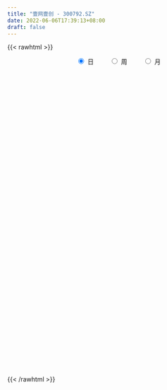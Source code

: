 ```yaml
---
title: "壹网壹创 - 300792.SZ"
date: 2022-06-06T17:39:13+08:00
draft: false
---
```

{{< rawhtml >}}
    <div style="text-align: center">
        <label style="padding: 1rem;"><input style="margin-right: .5rem" type="radio" name="period" value="D" checked onclick="period_change(this)">日</label>
        <label style="padding: 1rem;"><input style="margin-right: .5rem" type="radio" name="period" value="W" onclick="period_change(this)">周</label>
        <label style="padding: 1rem;"><input style="margin-right: .5rem" type="radio" name="period" value="M" onclick="period_change(this)">月</label>
    </div>
    <div id="chart" style="height: 700px;"></div> 
    <script type="text/javascript">
        const D_v = [7457.51,5381.0,6073.94,6632.35,10428.18,6540.83,8683.37,5684.45,9189.2,19339.31,11659.01,14532.24,21390.36,23975.84,15237.49,11056.43,19154.98,18939.85,11659.07,9773.77,16526.94,13677.33,12783.32,9907.8,12532.3,7260.36,20741.59,39067.57,39695.55,14948.4,12659.87,19567.15,15418.9,14435.42,14746.02,14928.88,28310.87,29828.54,28732.89,23675.15,19352.6,29418.56,26750.88,27534.1,25722.07,13936.13,10039.87,12976.16,25531.47,25613.73,11929.24,9234.25,14523.23,10905.14,23479.6,15887.56,12024.68,8121.6,10394.28,14798.4,12663.6,14038.13,24531.86,14637.4,6516.13,8419.0,16468.8,13662.85,6418.4,7987.01,10425.4,7101.6,12785.6,13204.44,24443.91,15619.11,10163.8,7954.2,10354.72,7072.0,7752.4,9098.49,11301.24,7150.06,4913.38,6541.81,3970.37,6899.7,7854.74,10130.56,13782.71,8453.0,4470.51,5065.0,11807.86,7113.38,9984.3,8300.82,14241.69,21205.64,11595.84,9219.62,15586.11,16182.77,18158.47,18127.15,22343.09,14799.91,19465.05,11597.99,8365.07,8964.8,11248.24,6954.13,11524.55,10610.2,7435.0,7206.76,20797.27,16390.4,26723.96,12310.76,13306.53,8525.0,11572.29,12547.88,8153.94,6086.2,7262.85,11843.39,9879.4,15187.75,10604.56,14121.27,11561.07,14934.68,16699.49,35136.88,23133.62,15008.1,10412.33,14319.02,19757.0,11784.53,10419.82,10567.42,13445.6,19539.56,25928.51,17395.37,10965.72,10887.47,12381.6,22889.54,18940.65,12655.25,13231.47,18050.54,12510.4,26802.21,30943.31,16964.52,13867.76,15500.0,16814.1,10125.54,17576.08,21627.53,38666.32,23345.84,27598.96,27530.09,18468.62,39774.38,15984.0,22393.99,23834.09,17058.46,12355.14,11945.52,21827.57,20156.39,13734.44,13658.6,14300.16,11252.74,11845.76,12374.4,17322.39,11410.51,28016.17,30682.71,18326.1,20508.51,14653.51,13800.11,13092.61,9733.36,9865.4,14303.16,25732.15,14773.57,23755.28,14856.09,10650.37,10555.2,11948.8,7733.0,10044.75,8542.49,8861.42,9229.85,9273.8,14670.64,10232.2,9340.16,7606.71,8555.0,10699.16,6501.2,6621.98,15400.81,15242.3,15634.57,17754.15,11523.8,7110.18,14155.61,10269.18,14186.28,13174.41,11306.76,15410.6,31842.13,31057.29,17029.12,16858.35,9163.2,11873.8,10750.56,8379.66,7371.65,10045.99,10823.02,16987.4,15300.86,22344.66,14938.6,25911.43,34231.62,21091.8,34620.04,31777.95,28031.09,50024.17,57920.4,34510.9,35936.85,32065.2,24950.16,29774.76,22324.08,34807.77,22165.18,25889.78,37504.28,18260.69,18249.5,20555.72,25213.98,14607.55,11703.55,18415.09,10192.7,11377.66,12881.44,24467.85,19388.49,13729.25,16185.82,10657.98,30547.13,30570.28,20739.14,22191.27,30585.78,30179.7,20294.04,19721.01,16237.41,24864.89,26054.43,19892.9,23741.01,27957.8,18636.41,19556.27,19278.44,20701.94,17404.33,15891.26,14471.38,11344.55,72325.49,59758.07,49009.09,37202.31,60670.97,54349.71,61459.45,46955.37,24674.16,21303.1,17290.11,30610.66,31270.5,38490.04,20257.58,18696.42,21062.13,36749.88,30438.59,49271.74,45968.39,27263.61,46497.5,30134.5,31526.02,26878.55,67826.36,69079.56,66413.95,49580.02,36459.23,40432.4,26006.41,55806.33,28868.43,45189.87,31294.71,35089.3,44966.04,28447.54,30106.55,39823.07,24994.32,24563.85,41148.37,46614.88,81007.13,78249.64,39584.29,48476.51,27693.9,41421.72,34289.19,27427.33,26695.83,35844.08,24635.95,28727.27,23676.87,16509.39,31638.16,40475.16,24237.74,18246.12,24400.21,12542.95,14264.58,16504.5,22634.58,19526.37,17066.26,11592.13,17439.26,28481.62,18768.14,13506.32,15769.22,14670.64,17190.42,27389.72,13846.67,16010.26,13486.12,11543.55,20627.18,12895.51,14744.53,17511.66,13261.79,42333.34,19038.88,15226.02,14385.58,12245.41,10052.66,15264.89,10799.92,16234.31,15850.59,25969.71,13484.2,15077.84,18224.72,15367.21,11836.99,12667.53,12388.01,9695.34,27108.51,10395.16,9601.13,18749.55,6516.53,15079.91,15384.49,10128.2,6689.68,8345.23,9002.62,7496.5,7178.95,6646.6,7001.97,4824.5,5883.03,9295.84,14957.56,36142.28,18943.04,22510.81,22510.13,21467.83,15110.75,9496.51,9158.22,11309.29,10779.03,13474.95,14048.68,13931.39,15665.55,15109.6,10744.99,17457.66,17146.55,26014.83,14679.58,16709.28,17200.35,15726.42,18703.03,87291.96,59434.86,79924.18,105062.44,75575.95,41678.68,34385.2,38133.0,37347.47,37421.03,30424.34,39428.92,28712.59,38036.0,26708.44,24615.51,27057.58,35287.48,31418.56,32506.92,29737.46,31195.96,33526.09,98828.31,143093.86,102096.66,76864.67,60635.28,76162.04,72212.06,43361.34,98770.25,110235.64,91034.66,71369.22,85586.16,59724.27,60304.25,43833.16,49330.91,61997.02,53042.67,51722.17,71838.71,79038.47,74027.24]
const D_histogram = [0.0,0.3778005698,0.8109126906,3.2643967433,2.1709582917,0.9412564497,-0.0237172931,-0.3234868406,1.6716936748,-8.9683157316,-14.9831597737,-17.933376926,-18.6982931868,-18.6681117557,-17.6595467255,-16.0867468444,-13.7382958327,-11.885735457,-9.6801108717,-7.2018859377,-5.2610791042,-3.1999473835,-1.2905119322,0.5824039122,1.6813428672,2.7098075579,4.0603123214,4.0163079067,3.9337981238,3.9756756926,3.9508812659,4.4420175328,4.6788467661,4.6521538266,4.7395422232,5.0017520263,5.6955591155,5.8862006926,6.5153574313,7.0447892857,7.1494551798,7.2481782594,7.2921250813,5.8079890022,4.075201853,2.7971608196,2.1583288228,1.5855875204,0.6786294736,-0.7842902806,-1.6084363024,-1.7683622188,-1.2908700446,-0.9081960471,0.3032681395,1.1339924005,1.5184850262,1.7458140847,1.8861816311,2.0273946453,2.2649659721,2.1081656283,1.2085414276,1.006458548,1.0086498813,1.1313571303,1.703496295,1.6925496014,1.2707325109,1.3623779877,1.6064838224,1.5914573049,1.0103971821,0.7728008638,1.1632261083,1.5821024594,1.746272932,1.7171526687,1.3411324874,1.0981034269,0.528109405,-0.0790210529,-0.8752557804,-1.2804136297,-1.4277818819,-1.4345019498,-1.3328520708,-1.3327711029,-1.0678480649,-0.5303183317,-0.5330188535,-0.4205015731,-0.2751694784,-0.3491955485,-0.0914420178,-0.0640645531,0.2892410362,0.7057602204,1.6458076942,3.1366548947,3.9863255352,4.3983612943,4.4540556832,4.5120089816,4.8445976426,4.3935751077,4.4733488449,3.9722469809,2.6507515114,1.465405108,0.8064599704,0.301474095,0.0604471898,-0.0856010525,-0.5784439546,-1.0336679411,-1.3625123917,-1.3920512988,-2.4839253157,-2.9681301075,-3.6864229284,-4.2398999092,-4.1899940378,-4.0421452754,-3.9041975529,-3.8199282031,-3.4561370741,-3.0400213174,-2.6034414432,-2.3030900895,-2.1439303806,-2.0390714017,-2.0597175757,-2.0064705018,-1.9504372604,-1.7367108709,-1.3777842086,-0.6684699771,-0.1504473144,0.2789388688,0.5492142761,0.5294816788,0.9461984645,1.0904432178,1.1534164465,1.0625173788,0.9496314843,0.8956410125,0.4211431471,0.5008852236,0.3336552911,0.2806483345,0.3894415604,0.1571826254,0.2322409066,0.4571650639,0.4728190108,0.8538241427,1.0181560749,0.8921565646,0.6544868217,0.3635352631,0.1091326531,-0.028225881,0.2290243439,0.2728765727,0.5738093103,1.1617434784,2.2783640604,3.0774191183,3.6719244223,4.4547904584,4.4748952229,3.7631557606,2.7988571861,2.0873819828,1.794101594,1.2828267237,1.0212795182,0.7680956495,0.0083705864,-0.8452428473,-1.6242373638,-2.1402545277,-2.1257476546,-2.0662807819,-1.9100331855,-1.4391393497,-1.2474562331,-1.2660618988,-0.7355061353,-0.0132418439,0.0995660562,0.7853320068,0.9730592451,0.9686692604,1.0020685955,0.9957683514,0.6767427581,-0.1294363969,-1.0835259166,-1.5462371238,-2.0950164089,-2.6150590136,-2.8739081686,-2.8787273809,-2.5630729668,-2.2104196499,-1.92460601,-1.5336528121,-1.0631666051,-0.719509888,-0.2483607591,-0.1043401907,-0.0450341227,-0.0909713437,0.0448022568,0.1564228792,0.3475289349,0.4602202348,0.5538205309,0.8456278846,1.010870552,0.7897046938,0.4612220616,0.172902998,0.1178452832,0.1643838147,0.1818037086,0.0756222653,0.1232782768,0.2141614871,0.3000828839,-0.1858037505,-0.1369120652,-0.1941481492,-0.2480897796,-0.2040377416,-0.1036002912,-0.1017622088,-0.1335089465,-0.0547876309,-0.0952619575,0.1020468952,0.3523021268,0.3901632428,0.4815643002,0.4672552613,0.3136221795,0.5688456832,0.8531440012,1.4042994555,1.7070784714,-0.1018109262,-0.9623756439,-1.20038845,-1.2761301253,-1.3996376135,-1.4808779533,-1.4520490703,-1.3511563215,-1.1970939177,-0.8248769526,-0.5715969878,-0.4788674898,-0.6009420699,-0.5773812407,-0.4541617908,-0.1456289846,0.0953723057,0.2543916728,0.4099082114,0.455863345,0.5375513156,0.5589091562,0.5509087628,0.6832151179,0.6633120019,0.7281424588,0.7082834333,0.6998634197,0.5468497313,0.3342330903,0.2937535152,0.2637012217,0.3037002195,0.2967486255,0.3596129297,0.3127880717,0.3661561802,0.4882637601,0.6114804377,0.5896932128,0.4634167338,0.2216904484,0.148874288,0.143924069,0.1086902371,0.1632881872,0.2090535424,0.308948538,0.307280269,0.2636773953,0.7877034044,1.001342271,1.1179976609,1.0445868907,1.1828129679,1.3039863278,1.3770674465,1.2107336375,0.9909202589,0.7640821643,0.6291446898,0.3870552786,0.2970210664,0.0357479837,-0.1469317235,-0.3055390814,-0.4177113295,-0.3222771316,-0.2030957811,0.0930254936,0.3394479975,0.4191369913,0.5372449045,0.4901368084,0.4474023803,0.4277750706,0.5605309189,0.8041732699,0.8455269391,0.9155391865,0.6984523756,0.3769377657,0.2025234488,0.3210814086,0.304253526,0.1376630931,0.1504668838,0.2383212896,0.1172638926,-0.0705825403,-0.2564595929,-0.1346598105,-0.1183770777,-0.2460335231,-0.1560743383,-0.0272517656,0.2551702697,0.3402338438,0.3512455139,0.1319465571,-0.0628817282,-0.4336795476,-0.4859123357,-0.5267202802,-0.5136316208,-0.3437471585,-0.2598450316,-0.3619145199,-0.4971525127,-0.5773106479,-0.7329379371,-0.7556459142,-0.7872183011,-0.7283618092,-0.7476304361,-0.7014713681,-0.6438423765,-0.5946177051,-0.5384841739,-0.397410815,-0.270853294,-0.2162087646,-0.2358130969,-0.3591022709,-0.3996987455,-0.3835113798,-0.4127559044,-0.3569597223,-0.2467821341,-0.0471057784,0.0840730519,0.1965213848,0.2060096727,0.2348751624,0.3012789976,0.2817443207,0.2712682475,0.1585489777,0.0128202838,0.1405533517,0.1939925635,0.149120881,0.1684484734,0.1628001514,0.1790748715,0.0884902028,0.0797029706,0.1288455354,0.206322162,0.2817100876,0.3046079274,0.1912413071,0.223888281,0.1996896019,0.2057685875,0.1279291061,0.0548868907,0.038333182,0.0483931288,-0.0014466772,-0.0823854459,-0.1994455538,-0.2980932178,-0.4782670093,-0.4635175436,-0.5669032901,-0.5812688838,-0.4828772818,-0.3772193569,-0.2742387517,-0.2211056181,-0.2174517121,-0.2183411126,-0.174308831,-0.1040314691,-0.1030759324,-0.1428324261,-0.2152694362,-0.3064547571,-0.2456447921,-0.3002405953,-0.2283421356,-0.1627329071,-0.0958377935,-0.0352540904,-0.009801576,0.0108265894,-0.0199001635,-0.0805209038,-0.1705571396,-0.2011697189,-0.134399359,-0.1291241799,-0.2415091256,-0.2265554305,-0.084830803,0.0021181455,0.0776135197,0.1411573496,0.1884519713,0.1811716402,0.3196193182,0.2650898715,0.4122251043,0.6464747563,0.7575614419,0.7545458575,0.7256765714,0.5553794767,0.3347320831,0.2126689078,0.132783383,0.0927917331,0.1052167937,0.1476899506,0.1221942276,0.0864256051,0.0012238326,-0.134110588,-0.2819798826,-0.5633286454,-0.7170249947,-0.7452821309,-0.8034173757,-0.4459080663,-0.1085344917,0.0711447585,0.2234514579,0.3296864603,0.3924278828,0.4690354818,0.4892606039,0.6015207812,0.7023077626,0.659469588,0.5190562351,0.531069724,0.5199948973,0.3566361716,0.300861588,0.2081812331,0.1018584392,0.0216824147,-0.0277409541,0.0200697712,0.0809623414,0.1594412726]
const D_fast = [0.0,0.4722507123,1.1080910058,4.3776742442,3.8269753655,2.8325876359,1.8616845699,1.4810433122,3.8941472464,-8.9879410929,-18.7485750785,-26.1821364623,-31.6216260199,-36.2584725277,-39.6647941788,-42.1136810088,-43.1998039553,-44.3186774438,-44.5330805765,-43.8553271269,-43.2297900694,-41.9686451946,-40.3818377263,-38.3633209039,-36.8440462321,-35.1381296519,-32.7725468081,-31.812474246,-30.911534498,-29.8757380061,-28.9128121162,-27.3111714662,-25.9046305414,-24.7682850243,-23.4960110718,-21.9833632621,-19.865666394,-18.2034746438,-15.9454785473,-13.6548493715,-11.7628196824,-9.852052038,-7.9850739457,-8.0172127743,-8.7311994603,-9.3099502888,-9.4092000799,-9.5855445022,-10.3228451806,-11.981837505,-13.2080926023,-13.8101090735,-13.6553344104,-13.4997094247,-12.2124282032,-11.0982058421,-10.3340919598,-9.6703093802,-9.058396426,-8.4103347505,-7.6065219306,-7.2362808674,-7.8337697111,-7.7842379538,-7.5298841502,-7.1243376185,-6.1263243802,-5.7141336734,-5.8182676362,-5.3860276625,-4.7403008721,-4.3574630635,-4.6859238907,-4.7303199931,-4.0490882215,-3.2346862555,-2.6339475499,-2.233779646,-2.2745167055,-2.2430199092,-2.6809865799,-3.307872301,-4.3229209736,-5.0481822303,-5.552495953,-5.9178415083,-6.149404647,-6.4825164549,-6.484555433,-6.0796052828,-6.215560518,-6.2081686308,-6.1316289058,-6.292953863,-6.0580608368,-6.0466995104,-5.6210836619,-5.0281244227,-3.6766250253,-1.4016141012,0.4446379232,1.9562640058,3.1254723155,4.3114278594,5.855165931,6.502537173,7.7006481214,8.1926080026,7.533800411,6.7148052846,6.2574751397,5.827857788,5.6019426802,5.4344941748,4.797040284,4.0833993122,3.4139267638,3.036375032,1.3235196862,0.0972823675,-1.5426161855,-3.1560681437,-4.1536607816,-5.0163483381,-5.8544500038,-6.7251627049,-7.2254058444,-7.569295417,-7.7835759036,-8.0589970723,-8.4358199586,-8.8407288301,-9.376304398,-9.8246749496,-10.2562510233,-10.4767023514,-10.4622217413,-9.9200250041,-9.43961417,-8.9404932696,-8.5329142933,-8.4202764709,-7.7670100691,-7.3501545113,-6.998827171,-6.8240968939,-6.6995749174,-6.5296551361,-6.8988672148,-6.6939038323,-6.777719942,-6.760564815,-6.554411199,-6.7473744777,-6.6142559698,-6.2750405465,-6.1411818469,-5.5467206794,-5.1278497285,-5.0308100976,-5.1048581351,-5.3049258779,-5.5320453246,-5.676460329,-5.3619540181,-5.2498826461,-4.805497581,-3.9271275432,-2.2409159462,-0.6725061087,0.8399803008,2.7365439516,3.8753725218,4.1044219997,3.8398377217,3.6502080141,3.8054530238,3.6148848344,3.6086575085,3.5474975522,2.7898651357,1.7249409901,0.5398871326,-0.5111936632,-1.0281237037,-1.4852270265,-1.8064877264,-1.6953787281,-1.8155596698,-2.1506808102,-1.8040015805,-1.08504775,-0.9473483359,-0.0652493836,0.365742666,0.6035199964,0.8874364803,1.1300783241,0.9802384203,0.141700166,-1.0832708328,-1.9325413209,-3.0050747083,-4.1788820663,-5.1562082635,-5.880709321,-6.2058231487,-6.4057747442,-6.6011126068,-6.5935726119,-6.3888780562,-6.2250988111,-5.816039872,-5.6981043513,-5.650056814,-5.7187368709,-5.5717627062,-5.4210363639,-5.1430480745,-4.9153017159,-4.6832462872,-4.1800319622,-3.7620716568,-3.7858113416,-3.9989884584,-4.2440817725,-4.2696781665,-4.1820436813,-4.1191728603,-4.2064487372,-4.1279731566,-3.9835495745,-3.8226074567,-4.3549450287,-4.3402813597,-4.446054481,-4.5620185563,-4.5689759537,-4.4944385762,-4.5180410459,-4.5831650202,-4.5181406124,-4.5824304283,-4.3596098519,-4.0212790886,-3.8858771619,-3.6740850294,-3.571580253,-3.6468077899,-3.2493728654,-2.7517885471,-1.8495582289,-1.1200095952,-2.9543517244,-4.0555103529,-4.5936202716,-4.9883944783,-5.4618113698,-5.913271198,-6.2474545825,-6.4843509141,-6.6295619897,-6.4635642628,-6.3531835449,-6.3801709193,-6.652481017,-6.7732654979,-6.7635864957,-6.4914609357,-6.2266165689,-6.0039992836,-5.7460056921,-5.5860847223,-5.3700089229,-5.2089237931,-5.0791969958,-4.7760868613,-4.6301619768,-4.3832959052,-4.2260840724,-4.059538231,-4.0758394866,-4.2048978551,-4.1719390514,-4.1360660394,-4.0201419868,-3.9529064244,-3.8001388877,-3.7687667278,-3.6238595743,-3.3796860543,-3.1035992674,-2.9779631891,-2.9883854846,-3.1746891578,-3.2102867462,-3.179255948,-3.1873172206,-3.0918972237,-2.9938684829,-2.8167363528,-2.7415845545,-2.7192680795,-1.9983162192,-1.5343417849,-1.1381869798,-0.9504510273,-0.5165217081,-0.0693517662,0.3479962141,0.4843458145,0.5122625006,0.4764449471,0.498793645,0.3534680534,0.3376891078,0.085353021,-0.134059617,-0.3690517452,-0.5856518258,-0.5707869108,-0.5023795055,-0.1830018574,0.1482826459,0.3327558875,0.5851750269,0.6606011329,0.7297172999,0.8170337578,1.0899223358,1.5346080043,1.7873434083,2.0862404523,2.0437667353,1.8164865668,1.6927031121,1.8915314241,1.9507669229,1.8185922634,1.869012775,2.0164475032,1.9247060793,1.7192140113,1.4692220605,1.5573568903,1.5440453537,1.3548805275,1.4058211278,1.527830759,1.8740453617,2.0441673968,2.1429904453,1.9566781279,1.7461294105,1.2669117041,1.0932008322,0.9207128176,0.8053935717,0.8893412444,0.9082821134,0.7157339952,0.4562078742,0.2317220771,-0.1071396964,-0.3187591521,-0.5471361142,-0.6703700747,-0.8765463106,-1.0057550846,-1.1090866871,-1.208516442,-1.2870039543,-1.2452832992,-1.1864391016,-1.1858467633,-1.2644043699,-1.4774691116,-1.6179902727,-1.6976807518,-1.8301142526,-1.863558001,-1.8150759464,-1.6271760352,-1.474978942,-1.3134002628,-1.2524095568,-1.1648252764,-1.0231016918,-0.9722002886,-0.9148592999,-0.9879413252,-1.1304649482,-0.9675935424,-0.8656561897,-0.8732476519,-0.8118079412,-0.7767562254,-0.7157127874,-0.7841749054,-0.7730363949,-0.6916824463,-0.5626252792,-0.4168098317,-0.31776001,-0.3833163035,-0.2946972594,-0.268973538,-0.2114524055,-0.2573096104,-0.3166301031,-0.3236005164,-0.3014422873,-0.3516437626,-0.4531788928,-0.6201003891,-0.7932713576,-1.0930119014,-1.1941418216,-1.4392533906,-1.5989362052,-1.6212639238,-1.609910838,-1.5754899208,-1.5776331917,-1.6283422137,-1.6838168924,-1.6833618185,-1.6390923239,-1.6639057703,-1.7393703705,-1.8656247397,-2.0334237499,-2.0340249829,-2.1636809349,-2.1488680092,-2.1239420074,-2.0810063421,-2.0292361617,-2.0062340413,-1.9828992286,-2.0186010223,-2.0993519886,-2.2320275093,-2.3129325183,-2.2797619981,-2.3067678641,-2.4795300911,-2.5212152537,-2.4006983269,-2.313219842,-2.2183210879,-2.1194879206,-2.025080306,-1.9870677271,-1.7687152196,-1.7569721984,-1.5067806895,-1.1109123485,-0.8104353024,-0.6248144224,-0.4722645657,-0.5037167912,-0.640681164,-0.7095771123,-0.7562667913,-0.7730605081,-0.734331249,-0.6549356044,-0.6498827706,-0.6640449917,-0.7489408061,-0.9178028737,-1.1361671389,-1.5583480631,-1.8913006611,-2.10587833,-2.3648679187,-2.1188356259,-1.8085956743,-1.6111302344,-1.4029606706,-1.2143040531,-1.0534556599,-0.8595891904,-0.7170489173,-0.4544085448,-0.1780446227,-0.0560154003,-0.0666646945,0.0781162254,0.1970401231,0.1228404403,0.1422812537,0.1016462071,0.020788023,-0.0539673979,-0.1103260052,-0.057497837,0.0236353185,0.1419745678]
const D_slow = [0.0,0.0944501425,0.2971783151,1.1132775009,1.6560170738,1.8913311863,1.885401863,1.8045301528,2.2224535715,-0.0196253614,-3.7654153048,-8.2487595363,-12.923332833,-17.5903607719,-22.0052474533,-26.0269341644,-29.4615081226,-32.4329419868,-34.8529697048,-36.6534411892,-37.9687109652,-38.7686978111,-39.0913257941,-38.9457248161,-38.5253890993,-37.8479372098,-36.8328591295,-35.8287821528,-34.8453326218,-33.8514136987,-32.8636933822,-31.753188999,-30.5834773075,-29.4204388508,-28.235553295,-26.9851152885,-25.5612255096,-24.0896753364,-22.4608359786,-20.6996386572,-18.9122748622,-17.1002302974,-15.277199027,-13.8252017765,-12.8064013133,-12.1071111084,-11.5675289027,-11.1711320226,-11.0014746542,-11.1975472243,-11.5996562999,-12.0417468546,-12.3644643658,-12.5915133776,-12.5156963427,-12.2321982426,-11.852576986,-11.4161234648,-10.9445780571,-10.4377293957,-9.8714879027,-9.3444464957,-9.0423111387,-8.7906965018,-8.5385340314,-8.2556947489,-7.8298206751,-7.4066832748,-7.0890001471,-6.7484056501,-6.3467846945,-5.9489203683,-5.6963210728,-5.5031208569,-5.2123143298,-4.8167887149,-4.3802204819,-3.9509323147,-3.6156491929,-3.3411233361,-3.2090959849,-3.2288512481,-3.4476651932,-3.7677686006,-4.1247140711,-4.4833395585,-4.8165525762,-5.149745352,-5.4167073682,-5.5492869511,-5.6825416645,-5.7876670578,-5.8564594274,-5.9437583145,-5.9666188189,-5.9826349572,-5.9103246982,-5.7338846431,-5.3224327195,-4.5382689959,-3.541687612,-2.4420972885,-1.3285833677,-0.2005811223,1.0105682884,2.1089620653,3.2272992765,4.2203610218,4.8830488996,5.2494001766,5.4510151692,5.526383693,5.5414954904,5.5200952273,5.3754842386,5.1170672534,4.7764391555,4.4284263308,3.8074450018,3.065412475,2.1438067429,1.0838317656,0.0363332561,-0.9742030627,-1.9502524509,-2.9052345017,-3.7692687703,-4.5292740996,-5.1801344604,-5.7559069828,-6.2918895779,-6.8016574284,-7.3165868223,-7.8182044477,-8.3058137629,-8.7399914806,-9.0844375327,-9.251555027,-9.2891668556,-9.2194321384,-9.0821285694,-8.9497581497,-8.7132085336,-8.4405977291,-8.1522436175,-7.8866142728,-7.6492064017,-7.4252961486,-7.3200103618,-7.1947890559,-7.1113752331,-7.0412131495,-6.9438527594,-6.9045571031,-6.8464968764,-6.7322056104,-6.6140008577,-6.4005448221,-6.1460058033,-5.9229666622,-5.7593449568,-5.668461141,-5.6411779777,-5.648234448,-5.590978362,-5.5227592188,-5.3793068912,-5.0888710216,-4.5192800066,-3.749925227,-2.8319441214,-1.7182465068,-0.5995227011,0.3412662391,1.0409805356,1.5628260313,2.0113514298,2.3320581107,2.5873779903,2.7794019027,2.7814945493,2.5701838374,2.1641244965,1.6290608645,1.0976239509,0.5810537554,0.103545459,-0.2562393784,-0.5681034367,-0.8846189114,-1.0684954452,-1.0718059062,-1.0469143921,-0.8505813904,-0.6073165791,-0.365149264,-0.1146321152,0.1343099727,0.3034956622,0.271136563,0.0002550838,-0.3863041971,-0.9100582993,-1.5638230527,-2.2823000949,-3.0019819401,-3.6427501818,-4.1953550943,-4.6765065968,-5.0599197998,-5.3257114511,-5.5055889231,-5.5676791129,-5.5937641606,-5.6050226912,-5.6277655272,-5.616564963,-5.5774592432,-5.4905770094,-5.3755219507,-5.237066818,-5.0256598469,-4.7729422088,-4.5755160354,-4.46021052,-4.4169847705,-4.3875234497,-4.346427496,-4.3009765689,-4.2820710025,-4.2512514333,-4.1977110616,-4.1226903406,-4.1691412782,-4.2033692945,-4.2519063318,-4.3139287767,-4.3649382121,-4.3908382849,-4.4162788371,-4.4496560737,-4.4633529815,-4.4871684708,-4.461656747,-4.3735812153,-4.2760404046,-4.1556493296,-4.0388355143,-3.9604299694,-3.8182185486,-3.6049325483,-3.2538576844,-2.8270880666,-2.8525407981,-3.0931347091,-3.3932318216,-3.7122643529,-4.0621737563,-4.4323932446,-4.7954055122,-5.1331945926,-5.432468072,-5.6386873102,-5.7815865571,-5.9013034295,-6.051538947,-6.1958842572,-6.3094247049,-6.3458319511,-6.3219888746,-6.2583909564,-6.1559139036,-6.0419480673,-5.9075602384,-5.7678329494,-5.6301057587,-5.4593019792,-5.2934739787,-5.111438364,-4.9343675057,-4.7594016507,-4.6226892179,-4.5391309453,-4.4656925665,-4.3997672611,-4.3238422062,-4.2496550499,-4.1597518174,-4.0815547995,-3.9900157545,-3.8679498144,-3.715079705,-3.5676564018,-3.4518022184,-3.3963796063,-3.3591610343,-3.323180017,-3.2960074577,-3.2551854109,-3.2029220253,-3.1256848908,-3.0488648235,-2.9829454747,-2.7860196236,-2.5356840559,-2.2561846406,-1.995037918,-1.699334676,-1.373338094,-1.0290712324,-0.726387823,-0.4786577583,-0.2876372172,-0.1303510448,-0.0335872251,0.0406680414,0.0496050374,0.0128721065,-0.0635126639,-0.1679404962,-0.2485097791,-0.2992837244,-0.276027351,-0.1911653516,-0.0863811038,0.0479301223,0.1704643244,0.2823149195,0.3892586872,0.5293914169,0.7304347344,0.9418164692,1.1707012658,1.3453143597,1.4395488011,1.4901796633,1.5704500155,1.646513397,1.6809291702,1.7185458912,1.7781262136,1.8074421867,1.7897965516,1.7256816534,1.6920167008,1.6624224314,1.6009140506,1.561895466,1.5550825246,1.618875092,1.703933553,1.7917449315,1.8247315707,1.8090111387,1.7005912518,1.5791131679,1.4474330978,1.3190251926,1.233088403,1.168127145,1.0776485151,0.9533603869,0.8090327249,0.6257982407,0.4368867621,0.2400821868,0.0579917345,-0.1289158745,-0.3042837165,-0.4652443106,-0.6138987369,-0.7485197804,-0.8478724841,-0.9155858076,-0.9696379988,-1.028591273,-1.1183668407,-1.2182915271,-1.3141693721,-1.4173583482,-1.5065982787,-1.5682938123,-1.5800702569,-1.5590519939,-1.5099216477,-1.4584192295,-1.3997004389,-1.3243806895,-1.2539446093,-1.1861275474,-1.146490303,-1.143285232,-1.1081468941,-1.0596487532,-1.022368533,-0.9802564146,-0.9395563768,-0.8947876589,-0.8726651082,-0.8527393655,-0.8205279817,-0.7689474412,-0.6985199193,-0.6223679374,-0.5745576106,-0.5185855404,-0.4686631399,-0.417220993,-0.3852387165,-0.3715169938,-0.3619336983,-0.3498354161,-0.3501970854,-0.3707934469,-0.4206548353,-0.4951781398,-0.6147448921,-0.730624278,-0.8723501005,-1.0176673215,-1.1383866419,-1.2326914811,-1.3012511691,-1.3565275736,-1.4108905016,-1.4654757798,-1.5090529875,-1.5350608548,-1.5608298379,-1.5965379444,-1.6503553035,-1.7269689928,-1.7883801908,-1.8634403396,-1.9205258735,-1.9612091003,-1.9851685487,-1.9939820713,-1.9964324653,-1.993725818,-1.9987008588,-2.0188310848,-2.0614703697,-2.1117627994,-2.1453626391,-2.1776436841,-2.2380209655,-2.2946598232,-2.3158675239,-2.3153379875,-2.2959346076,-2.2606452702,-2.2135322774,-2.1682393673,-2.0883345378,-2.0220620699,-1.9190057938,-1.7573871047,-1.5679967443,-1.3793602799,-1.1979411371,-1.0590962679,-0.9754132471,-0.9222460201,-0.8890501744,-0.8658522411,-0.8395480427,-0.802625555,-0.7720769981,-0.7504705969,-0.7501646387,-0.7836922857,-0.8541872563,-0.9950194177,-1.1742756664,-1.3605961991,-1.561450543,-1.6729275596,-1.7000611825,-1.6822749929,-1.6264121284,-1.5439905134,-1.4458835427,-1.3286246722,-1.2063095212,-1.0559293259,-0.8803523853,-0.7154849883,-0.5857209295,-0.4529534986,-0.3229547742,-0.2337957313,-0.1585803343,-0.106535026,-0.0810704162,-0.0756498126,-0.0825850511,-0.0775676083,-0.0573270229,-0.0174667048]
const D_data = [['2020-05-14', 340.49, 339.68, 330.09, 344.99],['2020-05-15', 340.0, 345.6, 336.0, 350.8],['2020-05-18', 345.0, 349.0, 340.1, 359.99],['2020-05-19', 352.01, 383.9, 350.01, 383.9],['2020-05-20', 382.0, 345.51, 345.51, 390.04],['2020-05-21', 340.51, 339.0, 333.55, 354.0],['2020-05-22', 339.61, 337.0, 322.0, 370.0],['2020-05-25', 338.94, 342.03, 333.8, 349.0],['2020-05-26', 340.0, 376.23, 336.01, 376.23],['2020-05-27', 202.61, 191.6, 191.0, 207.49],['2020-05-28', 186.65, 194.48, 186.47, 198.0],['2020-05-29', 192.05, 194.48, 186.51, 197.87],['2020-06-01', 196.12, 195.56, 192.78, 202.98],['2020-06-02', 196.0, 186.34, 178.1, 196.44],['2020-06-03', 184.17, 184.0, 178.0, 184.99],['2020-06-04', 180.01, 181.09, 180.01, 187.5],['2020-06-05', 181.0, 185.51, 179.28, 188.09],['2020-06-08', 186.23, 175.98, 172.4, 187.35],['2020-06-09', 174.03, 177.95, 170.52, 180.88],['2020-06-10', 179.0, 182.19, 175.01, 182.99],['2020-06-11', 183.16, 177.11, 174.78, 183.98],['2020-06-12', 170.0, 180.6, 170.0, 181.2],['2020-06-15', 178.0, 182.11, 177.5, 188.33],['2020-06-16', 185.08, 186.06, 182.53, 187.62],['2020-06-17', 188.0, 179.8, 178.0, 188.0],['2020-06-18', 177.64, 181.0, 176.93, 181.58],['2020-06-19', 182.0, 188.88, 180.02, 192.8],['2020-06-22', 188.8, 173.0, 169.99, 188.8],['2020-06-23', 169.92, 170.32, 160.92, 170.93],['2020-06-24', 167.78, 170.04, 167.25, 172.6],['2020-06-29', 168.0, 167.67, 165.68, 171.18],['2020-06-30', 168.0, 174.16, 168.0, 174.66],['2020-07-01', 175.58, 172.16, 171.52, 176.67],['2020-07-02', 173.03, 168.89, 168.0, 174.5],['2020-07-03', 170.0, 170.14, 166.16, 171.97],['2020-07-06', 169.91, 173.25, 169.0, 174.0],['2020-07-07', 174.44, 181.8, 172.0, 185.25],['2020-07-08', 181.0, 179.0, 174.8, 181.0],['2020-07-09', 177.9, 188.38, 176.6, 192.22],['2020-07-10', 189.0, 192.64, 187.11, 197.88],['2020-07-13', 189.78, 191.91, 187.0, 194.5],['2020-07-14', 191.04, 195.6, 190.1, 201.8],['2020-07-15', 195.01, 198.83, 193.05, 205.5],['2020-07-16', 199.13, 178.95, 178.95, 201.77],['2020-07-17', 176.89, 169.17, 165.0, 176.89],['2020-07-20', 172.0, 167.68, 161.38, 172.0],['2020-07-21', 168.83, 170.79, 166.68, 171.18],['2020-07-22', 168.7, 168.21, 167.89, 172.63],['2020-07-23', 166.0, 159.33, 158.1, 169.87],['2020-07-24', 158.0, 144.3, 143.42, 158.5],['2020-07-27', 144.31, 143.51, 141.1, 146.31],['2020-07-28', 144.99, 146.12, 144.3, 147.68],['2020-07-29', 147.0, 152.0, 146.81, 155.0],['2020-07-30', 153.0, 150.48, 148.95, 153.0],['2020-07-31', 153.88, 163.16, 153.88, 165.01],['2020-08-03', 163.89, 162.74, 160.57, 165.51],['2020-08-04', 163.01, 159.79, 157.6, 163.75],['2020-08-05', 160.8, 159.13, 158.0, 160.98],['2020-08-06', 159.13, 158.9, 154.4, 160.44],['2020-08-07', 161.02, 159.72, 157.02, 165.0],['2020-08-10', 159.58, 162.23, 158.15, 164.98],['2020-08-11', 162.23, 157.89, 157.4, 165.77],['2020-08-12', 156.0, 145.73, 144.1, 158.3],['2020-08-13', 145.75, 151.1, 145.75, 153.8],['2020-08-14', 151.06, 152.69, 149.7, 153.98],['2020-08-17', 151.3, 154.2, 151.0, 155.86],['2020-08-18', 155.0, 161.71, 154.3, 165.01],['2020-08-19', 159.5, 156.2, 155.88, 163.89],['2020-08-20', 153.96, 150.03, 150.01, 155.92],['2020-08-21', 151.0, 155.64, 151.0, 157.98],['2020-08-24', 157.62, 158.72, 151.1, 161.59],['2020-08-25', 158.38, 156.5, 156.25, 161.53],['2020-08-26', 156.98, 148.0, 146.0, 158.98],['2020-08-27', 148.28, 150.0, 145.0, 151.74],['2020-08-28', 155.0, 158.3, 154.49, 162.58],['2020-08-31', 162.33, 161.24, 160.56, 165.88],['2020-09-01', 160.1, 160.31, 156.8, 162.49],['2020-09-02', 162.02, 159.05, 157.66, 163.5],['2020-09-03', 159.0, 154.29, 152.66, 159.0],['2020-09-04', 152.0, 154.76, 150.01, 155.68],['2020-09-07', 154.27, 148.64, 147.0, 155.98],['2020-09-08', 149.49, 144.7, 142.0, 150.86],['2020-09-09', 143.79, 137.66, 133.21, 143.8],['2020-09-10', 138.6, 137.92, 136.05, 141.58],['2020-09-11', 137.64, 138.0, 134.31, 139.66],['2020-09-14', 138.02, 137.58, 136.68, 140.87],['2020-09-15', 137.57, 137.42, 135.59, 139.0],['2020-09-16', 138.0, 134.64, 133.66, 139.5],['2020-09-17', 133.95, 136.96, 131.51, 139.0],['2020-09-18', 136.88, 141.13, 136.18, 143.89],['2020-09-21', 140.94, 134.58, 133.01, 141.18],['2020-09-22', 133.67, 135.12, 132.33, 138.8],['2020-09-23', 135.76, 135.12, 134.5, 137.99],['2020-09-24', 134.74, 131.47, 131.47, 135.27],['2020-09-25', 132.09, 135.1, 131.47, 138.0],['2020-09-28', 135.52, 132.07, 131.33, 139.96],['2020-09-29', 132.0, 136.43, 130.01, 137.88],['2020-09-30', 136.8, 138.88, 136.7, 141.3],['2020-10-09', 142.63, 149.28, 141.63, 153.0],['2020-10-12', 149.2, 164.0, 148.5, 170.77],['2020-10-13', 163.88, 164.6, 161.66, 168.53],['2020-10-14', 163.76, 165.48, 162.6, 167.74],['2020-10-15', 166.99, 165.57, 164.59, 173.0],['2020-10-16', 164.95, 169.4, 161.08, 173.5],['2020-10-19', 169.81, 177.72, 168.93, 180.0],['2020-10-20', 170.0, 171.51, 160.06, 172.0],['2020-10-21', 173.88, 181.1, 171.57, 185.0],['2020-10-22', 178.4, 176.6, 172.6, 180.79],['2020-10-23', 175.0, 164.68, 161.68, 177.65],['2020-10-26', 160.23, 161.96, 157.08, 165.25],['2020-10-27', 161.7, 165.23, 161.2, 165.28],['2020-10-28', 165.37, 165.23, 161.88, 169.0],['2020-10-29', 167.0, 167.45, 165.0, 169.97],['2020-10-30', 166.49, 168.37, 165.1, 170.0],['2020-11-02', 168.0, 162.8, 155.5, 170.3],['2020-11-03', 163.9, 160.8, 158.77, 165.9],['2020-11-04', 159.89, 160.0, 157.19, 161.5],['2020-11-05', 163.0, 162.33, 158.04, 164.0],['2020-11-06', 160.0, 145.0, 143.0, 161.0],['2020-11-09', 144.0, 146.64, 143.7, 148.8],['2020-11-10', 147.3, 138.14, 137.61, 147.49],['2020-11-11', 137.89, 133.8, 133.65, 140.0],['2020-11-12', 134.72, 136.69, 132.0, 137.33],['2020-11-13', 135.66, 135.08, 133.65, 136.78],['2020-11-16', 136.8, 132.33, 131.8, 136.8],['2020-11-17', 133.0, 128.81, 127.5, 133.43],['2020-11-18', 129.78, 130.13, 128.5, 131.88],['2020-11-19', 129.39, 129.7, 127.11, 130.86],['2020-11-20', 129.86, 129.31, 128.22, 131.48],['2020-11-23', 130.76, 126.85, 125.03, 130.76],['2020-11-24', 126.53, 123.68, 123.58, 126.53],['2020-11-25', 125.65, 121.1, 120.26, 126.29],['2020-11-26', 122.1, 117.1, 117.0, 122.11],['2020-11-27', 118.02, 115.4, 113.18, 118.89],['2020-11-30', 115.34, 112.99, 111.91, 115.34],['2020-12-01', 114.5, 113.0, 112.36, 114.79],['2020-12-02', 113.3, 113.85, 112.09, 115.52],['2020-12-03', 114.44, 119.01, 113.36, 119.16],['2020-12-04', 119.18, 118.29, 116.0, 121.76],['2020-12-07', 119.0, 118.48, 116.43, 119.0],['2020-12-08', 119.96, 117.41, 116.8, 119.96],['2020-12-09', 117.3, 113.6, 113.13, 117.79],['2020-12-10', 114.16, 119.48, 114.03, 120.17],['2020-12-11', 121.28, 117.18, 115.88, 121.48],['2020-12-14', 116.68, 116.44, 114.2, 117.52],['2020-12-15', 115.78, 114.18, 112.84, 116.8],['2020-12-16', 114.21, 113.05, 112.81, 116.87],['2020-12-17', 112.0, 113.0, 105.27, 113.49],['2020-12-18', 112.88, 105.77, 104.91, 114.47],['2020-12-21', 104.27, 110.98, 103.6, 111.65],['2020-12-22', 110.84, 106.96, 106.5, 111.29],['2020-12-23', 107.0, 107.03, 105.0, 108.55],['2020-12-24', 107.0, 108.48, 106.02, 109.98],['2020-12-25', 108.0, 103.1, 102.31, 108.0],['2020-12-28', 102.0, 105.7, 99.29, 106.37],['2020-12-29', 108.0, 107.7, 105.3, 109.5],['2020-12-30', 108.48, 105.15, 105.15, 110.66],['2020-12-31', 104.36, 110.41, 104.36, 111.33],['2021-01-04', 111.22, 109.03, 107.51, 111.69],['2021-01-05', 108.0, 105.4, 104.56, 113.81],['2021-01-06', 107.02, 102.8, 101.77, 109.68],['2021-01-07', 102.0, 100.29, 98.8, 103.0],['2021-01-08', 98.1, 98.65, 97.05, 99.96],['2021-01-11', 98.6, 98.28, 98.1, 102.97],['2021-01-12', 97.58, 102.83, 97.05, 104.48],['2021-01-13', 102.0, 100.38, 99.75, 104.46],['2021-01-14', 99.9, 104.1, 99.08, 106.2],['2021-01-15', 104.99, 110.06, 104.5, 111.85],['2021-01-18', 110.92, 122.01, 108.61, 123.26],['2021-01-19', 120.1, 124.79, 119.79, 126.64],['2021-01-20', 124.24, 128.25, 122.24, 134.66],['2021-01-21', 129.18, 137.29, 127.5, 137.66],['2021-01-22', 135.91, 133.33, 131.08, 136.88],['2021-01-25', 129.96, 125.57, 118.0, 130.0],['2021-01-26', 123.88, 120.59, 119.74, 124.5],['2021-01-27', 121.0, 121.36, 118.6, 125.99],['2021-01-28', 119.38, 125.69, 118.24, 129.6],['2021-01-29', 124.75, 122.32, 121.64, 131.14],['2021-02-01', 124.0, 124.63, 120.0, 125.78],['2021-02-02', 126.0, 124.44, 120.27, 126.5],['2021-02-03', 124.36, 116.05, 114.01, 124.36],['2021-02-04', 116.0, 110.54, 108.3, 116.0],['2021-02-05', 110.54, 106.39, 105.5, 112.45],['2021-02-08', 105.83, 104.93, 103.0, 107.8],['2021-02-09', 103.5, 108.7, 103.0, 109.56],['2021-02-10', 109.99, 107.9, 107.25, 109.99],['2021-02-18', 108.63, 108.15, 107.25, 111.85],['2021-02-19', 108.25, 112.44, 107.0, 113.0],['2021-02-22', 112.44, 109.6, 108.44, 112.9],['2021-02-23', 109.57, 106.32, 106.2, 109.58],['2021-02-24', 108.48, 113.65, 108.48, 115.0],['2021-02-25', 115.0, 119.0, 115.0, 121.0],['2021-02-26', 116.0, 113.51, 112.02, 117.8],['2021-03-01', 119.12, 123.08, 115.78, 123.51],['2021-03-02', 123.26, 119.81, 119.01, 123.26],['2021-03-03', 118.5, 118.61, 117.2, 122.2],['2021-03-04', 117.41, 119.92, 116.0, 121.8],['2021-03-05', 117.44, 120.3, 117.16, 120.48],['2021-03-08', 120.7, 116.2, 116.02, 122.69],['2021-03-09', 115.2, 107.3, 106.36, 116.0],['2021-03-10', 110.0, 100.2, 99.42, 111.0],['2021-03-11', 100.0, 101.43, 97.6, 102.5],['2021-03-12', 101.5, 96.05, 93.07, 101.51],['2021-03-15', 95.93, 91.44, 90.1, 95.93],['2021-03-16', 91.21, 90.12, 89.9, 92.44],['2021-03-17', 90.12, 89.9, 88.81, 91.48],['2021-03-18', 90.35, 92.1, 90.0, 93.68],['2021-03-19', 91.2, 91.9, 89.31, 91.97],['2021-03-22', 91.89, 90.5, 89.52, 91.99],['2021-03-23', 91.4, 91.57, 91.06, 93.28],['2021-03-24', 90.68, 93.12, 90.1, 94.3],['2021-03-25', 92.14, 92.25, 91.2, 93.97],['2021-03-26', 92.27, 94.88, 91.88, 94.9],['2021-03-29', 94.69, 91.51, 90.6, 94.78],['2021-03-30', 91.0, 90.14, 89.0, 91.03],['2021-03-31', 90.15, 88.0, 88.0, 90.59],['2021-04-01', 88.01, 89.7, 88.01, 90.49],['2021-04-02', 90.0, 89.35, 89.02, 90.8],['2021-04-06', 89.48, 90.58, 89.48, 91.83],['2021-04-07', 90.97, 89.97, 88.91, 90.97],['2021-04-08', 89.67, 89.94, 89.25, 90.79],['2021-04-09', 89.94, 93.3, 88.51, 93.3],['2021-04-12', 93.5, 93.0, 92.84, 98.0],['2021-04-13', 92.1, 88.06, 88.0, 92.18],['2021-04-14', 88.09, 85.08, 84.0, 88.59],['2021-04-15', 84.01, 83.53, 82.05, 84.68],['2021-04-16', 82.67, 85.01, 82.67, 85.08],['2021-04-19', 84.87, 85.75, 83.62, 86.85],['2021-04-20', 85.01, 85.08, 84.3, 86.6],['2021-04-21', 84.23, 82.78, 82.34, 85.8],['2021-04-22', 83.7, 84.02, 82.7, 85.58],['2021-04-23', 85.0, 84.47, 82.7, 85.59],['2021-04-26', 84.44, 84.5, 84.23, 87.55],['2021-04-27', 83.9, 75.7, 73.42, 83.9],['2021-04-28', 75.74, 80.49, 75.73, 82.98],['2021-04-29', 80.22, 78.4, 76.0, 80.8],['2021-04-30', 78.4, 77.35, 77.08, 81.98],['2021-05-06', 77.35, 77.75, 76.12, 78.48],['2021-05-07', 77.85, 78.1, 77.8, 81.5],['2021-05-10', 78.52, 76.43, 75.82, 79.97],['2021-05-11', 75.51, 75.2, 74.18, 76.42],['2021-05-12', 75.04, 76.0, 73.66, 77.0],['2021-05-13', 76.0, 73.91, 73.43, 76.0],['2021-05-14', 73.99, 76.68, 73.57, 77.0],['2021-05-17', 76.41, 78.11, 75.13, 78.5],['2021-05-18', 77.2, 75.91, 75.21, 78.79],['2021-05-19', 75.88, 76.68, 75.5, 78.88],['2021-05-20', 76.12, 75.36, 74.38, 77.0],['2021-05-21', 75.36, 72.9, 71.89, 75.8],['2021-05-24', 72.71, 78.1, 72.71, 78.88],['2021-05-25', 77.9, 79.97, 77.0, 80.48],['2021-05-26', 80.99, 86.0, 80.08, 86.33],['2021-05-27', 87.0, 86.02, 84.48, 88.35],['2021-05-28', 57.13, 55.7, 55.02, 57.34],['2021-05-31', 57.62, 59.49, 56.56, 60.0],['2021-06-01', 59.02, 62.98, 58.42, 63.0],['2021-06-02', 61.98, 62.66, 61.31, 63.75],['2021-06-03', 61.61, 59.89, 59.88, 63.28],['2021-06-04', 59.0, 58.1, 58.0, 59.65],['2021-06-07', 57.79, 57.5, 56.3, 58.3],['2021-06-08', 57.77, 56.92, 56.12, 59.2],['2021-06-09', 56.82, 56.5, 55.0, 57.8],['2021-06-10', 56.0, 59.06, 56.0, 59.44],['2021-06-11', 60.15, 57.89, 57.5, 60.59],['2021-06-15', 58.0, 55.56, 55.0, 58.2],['2021-06-16', 54.62, 51.5, 51.0, 54.99],['2021-06-17', 51.9, 51.71, 50.79, 52.19],['2021-06-18', 51.78, 52.05, 50.52, 52.37],['2021-06-21', 51.03, 54.4, 51.03, 54.4],['2021-06-22', 54.2, 54.12, 53.64, 56.66],['2021-06-23', 53.6, 53.42, 53.08, 54.39],['2021-06-24', 53.42, 53.61, 53.13, 54.2],['2021-06-25', 53.6, 52.26, 51.76, 53.61],['2021-06-28', 52.2, 52.6, 52.05, 53.09],['2021-06-29', 52.3, 51.73, 51.5, 52.99],['2021-06-30', 52.0, 51.03, 50.65, 52.05],['2021-07-01', 51.09, 52.83, 50.9, 53.88],['2021-07-02', 52.67, 51.0, 50.57, 52.9],['2021-07-05', 50.5, 52.0, 50.5, 52.8],['2021-07-06', 52.01, 50.92, 50.22, 52.5],['2021-07-07', 50.48, 50.86, 50.28, 51.32],['2021-07-08', 50.73, 48.44, 48.18, 51.1],['2021-07-09', 48.02, 46.4, 45.89, 48.43],['2021-07-12', 46.42, 47.48, 46.41, 48.4],['2021-07-13', 47.85, 47.01, 46.22, 47.85],['2021-07-14', 47.05, 47.52, 46.12, 48.26],['2021-07-15', 48.21, 46.65, 46.36, 49.57],['2021-07-16', 46.51, 47.34, 46.41, 47.95],['2021-07-19', 47.0, 45.69, 45.11, 47.18],['2021-07-20', 45.5, 46.66, 45.2, 46.78],['2021-07-21', 46.76, 47.78, 46.66, 48.3],['2021-07-22', 48.66, 48.36, 47.5, 49.49],['2021-07-23', 48.8, 46.78, 46.3, 48.8],['2021-07-26', 46.58, 44.99, 44.64, 47.07],['2021-07-27', 44.61, 42.33, 42.11, 45.0],['2021-07-28', 43.0, 43.26, 41.75, 43.36],['2021-07-29', 43.22, 43.54, 42.3, 43.99],['2021-07-30', 43.0, 42.68, 42.16, 43.19],['2021-08-02', 42.85, 43.5, 41.35, 43.88],['2021-08-03', 43.1, 43.35, 43.05, 44.7],['2021-08-04', 43.66, 44.18, 43.25, 44.2],['2021-08-05', 44.13, 42.98, 42.77, 44.18],['2021-08-06', 42.98, 42.13, 41.71, 43.19],['2021-08-09', 42.13, 50.56, 41.91, 50.56],['2021-08-10', 50.49, 49.01, 48.66, 50.49],['2021-08-11', 49.2, 49.2, 48.68, 51.61],['2021-08-12', 49.13, 47.5, 47.42, 49.5],['2021-08-13', 47.5, 50.96, 46.61, 52.5],['2021-08-16', 51.32, 52.23, 49.53, 52.38],['2021-08-17', 51.5, 53.06, 51.01, 54.48],['2021-08-18', 52.08, 50.72, 49.66, 53.7],['2021-08-19', 49.5, 49.8, 49.03, 50.88],['2021-08-20', 49.09, 49.15, 47.34, 49.8],['2021-08-23', 49.49, 49.85, 49.03, 50.47],['2021-08-24', 50.05, 47.88, 47.78, 50.27],['2021-08-25', 48.18, 49.16, 48.18, 51.23],['2021-08-26', 48.9, 46.2, 45.8, 49.35],['2021-08-27', 45.99, 45.94, 44.83, 47.58],['2021-08-30', 46.52, 45.13, 45.0, 46.94],['2021-08-31', 45.22, 44.67, 43.55, 45.5],['2021-09-01', 45.23, 46.9, 44.39, 47.73],['2021-09-02', 47.11, 47.53, 46.32, 49.32],['2021-09-03', 47.55, 50.79, 46.39, 50.86],['2021-09-06', 50.0, 51.78, 49.76, 52.5],['2021-09-07', 51.76, 50.86, 50.53, 51.77],['2021-09-08', 50.95, 52.26, 50.62, 54.48],['2021-09-09', 51.73, 50.81, 50.0, 51.9],['2021-09-10', 50.75, 51.03, 50.23, 53.3],['2021-09-13', 51.5, 51.55, 49.9, 52.5],['2021-09-14', 52.38, 54.23, 51.78, 56.28],['2021-09-15', 53.9, 57.28, 53.5, 57.33],['2021-09-16', 56.85, 56.3, 55.33, 59.11],['2021-09-17', 56.45, 57.82, 55.68, 59.07],['2021-09-22', 56.2, 54.65, 53.88, 56.99],['2021-09-23', 54.35, 52.51, 52.38, 55.47],['2021-09-24', 52.88, 53.45, 52.03, 54.43],['2021-09-27', 53.49, 57.4, 51.58, 57.6],['2021-09-28', 56.55, 56.46, 55.58, 57.53],['2021-09-29', 55.8, 54.5, 53.2, 58.68],['2021-09-30', 55.82, 56.69, 54.3, 57.38],['2021-10-08', 57.67, 58.31, 56.06, 58.68],['2021-10-11', 58.8, 56.0, 55.88, 61.5],['2021-10-12', 56.5, 54.6, 53.52, 56.8],['2021-10-13', 54.3, 53.73, 51.76, 54.6],['2021-10-14', 53.52, 57.5, 53.01, 58.3],['2021-10-15', 56.9, 56.69, 56.3, 58.19],['2021-10-18', 56.57, 54.67, 53.5, 57.0],['2021-10-19', 54.8, 57.36, 54.25, 58.0],['2021-10-20', 58.03, 58.59, 56.16, 58.88],['2021-10-21', 58.98, 61.95, 57.5, 62.66],['2021-10-22', 61.8, 60.95, 60.69, 64.44],['2021-10-25', 60.45, 60.81, 59.73, 61.99],['2021-10-26', 60.6, 57.81, 57.03, 60.7],['2021-10-27', 57.5, 57.28, 57.03, 59.11],['2021-10-28', 57.1, 53.59, 53.26, 57.15],['2021-10-29', 54.76, 56.3, 53.99, 56.82],['2021-11-01', 56.2, 56.0, 54.2, 57.43],['2021-11-02', 55.9, 56.38, 54.59, 57.2],['2021-11-03', 56.4, 58.68, 55.96, 59.02],['2021-11-04', 58.7, 58.22, 57.7, 59.18],['2021-11-05', 57.88, 55.75, 55.61, 58.85],['2021-11-08', 55.0, 54.49, 53.55, 55.21],['2021-11-09', 54.8, 54.29, 53.66, 55.33],['2021-11-10', 54.5, 52.28, 51.88, 54.7],['2021-11-11', 52.51, 52.94, 50.23, 52.98],['2021-11-12', 52.58, 52.11, 51.75, 53.37],['2021-11-15', 52.4, 52.73, 52.28, 53.6],['2021-11-16', 53.35, 51.26, 51.1, 53.86],['2021-11-17', 51.1, 51.54, 50.4, 51.96],['2021-11-18', 52.1, 51.37, 50.8, 52.7],['2021-11-19', 50.85, 50.98, 50.13, 51.58],['2021-11-22', 50.31, 50.8, 50.31, 51.92],['2021-11-23', 50.7, 51.91, 50.42, 51.92],['2021-11-24', 51.52, 52.06, 51.1, 52.27],['2021-11-25', 51.4, 51.32, 51.32, 52.2],['2021-11-26', 51.19, 50.16, 50.15, 51.6],['2021-11-29', 48.98, 48.08, 48.02, 49.74],['2021-11-30', 48.32, 48.2, 48.13, 49.13],['2021-12-01', 47.61, 48.35, 47.2, 48.49],['2021-12-02', 48.36, 47.23, 47.2, 48.73],['2021-12-03', 47.2, 47.85, 47.08, 48.47],['2021-12-06', 47.94, 48.52, 47.2, 49.13],['2021-12-07', 48.36, 50.14, 48.36, 50.48],['2021-12-08', 50.46, 49.97, 49.26, 50.48],['2021-12-09', 49.95, 50.29, 49.5, 50.96],['2021-12-10', 50.26, 49.28, 49.2, 50.83],['2021-12-13', 49.5, 49.6, 49.08, 50.22],['2021-12-14', 49.16, 50.35, 49.1, 50.7],['2021-12-15', 50.09, 49.45, 49.36, 50.58],['2021-12-16', 49.45, 49.53, 48.5, 50.28],['2021-12-17', 49.7, 47.92, 47.84, 49.85],['2021-12-20', 47.71, 46.71, 46.7, 48.47],['2021-12-21', 46.84, 49.99, 46.77, 50.77],['2021-12-22', 50.2, 49.53, 49.15, 51.06],['2021-12-23', 49.5, 48.31, 48.2, 49.5],['2021-12-24', 48.31, 49.03, 48.05, 49.3],['2021-12-27', 48.88, 48.75, 48.3, 49.65],['2021-12-28', 48.55, 49.06, 48.33, 49.48],['2021-12-29', 48.73, 47.5, 47.3, 49.04],['2021-12-30', 47.42, 48.2, 47.21, 48.75],['2021-12-31', 48.3, 49.0, 48.3, 50.39],['2022-01-04', 49.06, 49.72, 48.8, 50.25],['2022-01-05', 49.58, 50.2, 49.5, 50.8],['2022-01-06', 49.98, 49.95, 48.93, 50.18],['2022-01-07', 49.99, 48.11, 48.05, 50.5],['2022-01-10', 47.99, 49.81, 47.62, 50.2],['2022-01-11', 50.2, 49.22, 48.6, 50.75],['2022-01-12', 49.22, 49.65, 48.52, 50.3],['2022-01-13', 49.9, 48.48, 48.38, 49.9],['2022-01-14', 48.38, 48.15, 47.8, 48.88],['2022-01-17', 48.3, 48.6, 48.2, 48.96],['2022-01-18', 48.61, 48.9, 46.88, 49.1],['2022-01-19', 48.4, 48.01, 47.9, 48.96],['2022-01-20', 48.01, 47.18, 47.0, 48.2],['2022-01-21', 47.02, 46.02, 45.06, 47.18],['2022-01-24', 45.56, 45.4, 45.37, 46.5],['2022-01-25', 45.25, 43.23, 43.2, 45.54],['2022-01-26', 43.17, 44.75, 42.66, 45.4],['2022-01-27', 44.66, 42.5, 42.5, 44.75],['2022-01-28', 43.0, 42.7, 42.41, 43.58],['2022-02-07', 43.54, 43.76, 43.26, 44.29],['2022-02-08', 43.7, 43.89, 43.09, 44.94],['2022-02-09', 43.99, 43.98, 43.7, 44.5],['2022-02-10', 44.24, 43.39, 43.12, 44.4],['2022-02-11', 43.53, 42.55, 42.51, 43.84],['2022-02-14', 42.47, 42.12, 41.57, 42.57],['2022-02-15', 42.12, 42.43, 41.7, 42.43],['2022-02-16', 42.48, 42.74, 42.48, 43.23],['2022-02-17', 42.39, 41.76, 41.75, 42.55],['2022-02-18', 41.65, 40.82, 40.1, 41.68],['2022-02-21', 40.78, 39.73, 39.48, 41.26],['2022-02-22', 39.58, 38.6, 38.09, 39.6],['2022-02-23', 38.74, 39.95, 38.6, 40.09],['2022-02-24', 39.75, 38.04, 37.6, 40.05],['2022-02-25', 38.39, 39.19, 38.36, 40.28],['2022-02-28', 39.23, 39.05, 38.41, 39.51],['2022-03-01', 39.09, 39.04, 38.67, 39.4],['2022-03-02', 38.81, 38.97, 38.52, 39.16],['2022-03-03', 39.18, 38.46, 38.4, 39.32],['2022-03-04', 38.58, 38.24, 37.8, 38.86],['2022-03-07', 38.0, 37.28, 36.92, 38.09],['2022-03-08', 37.85, 36.33, 36.3, 37.98],['2022-03-09', 36.38, 35.16, 33.88, 36.85],['2022-03-10', 36.21, 35.13, 35.09, 36.48],['2022-03-11', 34.41, 36.01, 33.92, 36.02],['2022-03-14', 36.45, 35.02, 34.93, 36.45],['2022-03-15', 34.55, 32.79, 32.6, 34.97],['2022-03-16', 32.92, 33.61, 31.38, 33.77],['2022-03-17', 34.03, 35.17, 34.03, 35.92],['2022-03-18', 34.77, 34.74, 34.55, 35.43],['2022-03-21', 34.74, 34.74, 34.25, 35.35],['2022-03-22', 34.51, 34.73, 33.86, 35.4],['2022-03-23', 35.01, 34.64, 34.31, 35.2],['2022-03-24', 34.73, 33.9, 33.71, 34.73],['2022-03-25', 33.9, 35.98, 33.83, 39.98],['2022-03-28', 35.25, 33.73, 33.23, 35.42],['2022-03-29', 33.76, 36.5, 33.76, 37.66],['2022-03-30', 36.0, 38.79, 35.67, 39.0],['2022-03-31', 37.98, 38.51, 37.21, 38.59],['2022-04-01', 38.2, 37.77, 37.29, 38.49],['2022-04-06', 37.56, 37.77, 37.0, 38.2],['2022-04-07', 37.75, 35.81, 35.81, 37.79],['2022-04-08', 35.58, 34.33, 34.2, 36.1],['2022-04-11', 34.34, 34.72, 33.78, 36.25],['2022-04-12', 35.02, 34.71, 33.21, 35.02],['2022-04-13', 34.33, 34.85, 33.5, 36.08],['2022-04-14', 34.7, 35.39, 34.54, 35.6],['2022-04-15', 34.9, 35.9, 34.9, 36.87],['2022-04-18', 35.5, 35.09, 34.0, 35.5],['2022-04-19', 35.3, 34.77, 34.25, 36.06],['2022-04-20', 34.7, 33.75, 33.58, 35.42],['2022-04-21', 33.31, 32.36, 31.91, 33.69],['2022-04-22', 31.98, 31.15, 30.9, 32.4],['2022-04-25', 30.8, 27.84, 27.7, 30.89],['2022-04-26', 27.84, 27.59, 27.4, 29.19],['2022-04-27', 26.25, 27.9, 26.12, 28.06],['2022-04-28', 27.63, 26.46, 26.43, 28.36],['2022-04-29', 26.14, 31.75, 26.14, 31.75],['2022-05-05', 31.4, 32.92, 30.83, 34.29],['2022-05-06', 30.6, 32.09, 30.5, 34.41],['2022-05-09', 31.8, 32.53, 31.36, 33.3],['2022-05-10', 31.3, 32.65, 31.28, 33.5],['2022-05-11', 33.15, 32.64, 32.53, 33.66],['2022-05-12', 32.0, 33.34, 31.86, 34.3],['2022-05-13', 33.06, 33.1, 32.45, 33.38],['2022-05-16', 33.23, 34.89, 32.91, 35.32],['2022-05-17', 34.5, 35.71, 34.2, 36.98],['2022-05-18', 36.6, 34.5, 34.33, 37.19],['2022-05-19', 33.0, 33.16, 32.59, 33.69],['2022-05-20', 33.49, 35.07, 33.18, 35.85],['2022-05-23', 34.69, 35.15, 34.6, 35.85],['2022-05-24', 34.81, 33.08, 33.08, 35.47],['2022-05-25', 33.0, 34.07, 32.5, 34.07],['2022-05-26', 34.24, 33.39, 32.9, 34.78],['2022-05-27', 34.15, 32.79, 32.28, 35.4],['2022-05-30', 32.4, 32.65, 31.58, 33.37],['2022-05-31', 32.79, 32.67, 31.7, 32.89],['2022-06-01', 32.38, 33.87, 32.28, 33.88],['2022-06-02', 33.54, 34.36, 32.7, 34.7],['2022-06-06', 34.34, 35.05, 34.01, 35.44]]
const W_v = [209.94,252.0,18561.01,162806.56,358804.14,242194.7,207439.35,215813.24,153943.14,80196.35,65928.31,61613.52,67017.84,95254.21,79597.69,56960.5,46075.76,39226.26,31805.21,34934.37,33935.95,42638.29,27819.64,40053.97,36457.48,35996.9,16529.71,25095.94,35427.26,37818.29,24950.6,33349.63,42567.0,38358.67,60404.21,90815.1,70576.96,63225.37,93711.52,76827.36,125476.33,128778.21,88097.36,70071.46,61226.52,72387.12,52956.06,67960.95,51163.83,40215.57,35397.18,43579.08,25398.5,14241.69,73789.98,92893.67,47130.23,57573.78,77256.65,45623.16,61636.37,101465.74,71280.98,79900.91,74519.7,62877.91,101088.2,81643.25,135609.83,119044.92,80019.06,39211.5,24220.16,105757.88,71788.1,88429.56,55743.46,45952.31,50404.71,39223.15,67265.0,63092.24,112197.49,21037.0,47370.88,95482.95,149752.5,210457.52,134021.95,99904.25,90495.89,78308.14,101690.46,123989.93,106770.64,109169.93,79813.46,278965.93,208741.79,137918.89,156218.76,181390.02,279778.44,102898.04,161159.34,35089.3,168337.52,271583.87,191465.61,143330.46,136537.32,85958.36,88258.6,91195.94,87923.19,77322.43,104245.61,64597.19,70382.34,70484.46,75549.69,53798.81,38669.9,41962.9,121574.09,55853.8,72230.17,86043.61,155631.04,361676.11,109865.67,174022.88,145087.57,225794.74,245190.52,329235.39,456995.9300000001,275189.61,255642.02,74027.24]
const W_histogram = [0.0,0.3522735043,2.3509074634,6.9350448677,10.6295714281,13.4573477564,13.799671054,12.379048049,11.4102656088,10.0442817688,8.2157633684,5.8381467474,3.182387733,2.6502319355,3.5928573027,3.8521130507,4.0148636351,3.4229770752,3.4643103423,4.0654167762,5.5803163865,3.9720481701,3.3864738991,0.7756063386,-0.9210305825,-1.3798849269,-2.2597449843,0.5323720644,1.4974865831,2.7899838568,2.6500317548,2.7329065208,5.8524043353,6.6127237665,-2.7070345828,-9.3272143861,-13.6279515683,-15.376639457,-17.1297717522,-17.546038856,-15.6330567065,-15.2584950426,-15.922388209,-14.3753255857,-12.9139479142,-11.7825556565,-10.2535462022,-8.5506084111,-7.2041074705,-6.9788499443,-6.1829348958,-5.6415435911,-4.6491539638,-2.9930407326,-0.3806051594,1.109923248,2.3533028297,1.6443246674,0.6034121311,-0.3275160785,-1.6594367558,-2.0969513164,-2.2014254935,-2.7439841445,-2.968663359,-2.3386573762,-2.4176498,-1.4527221927,0.8761197071,1.7480885517,1.3432403884,1.2692494109,1.5969866821,1.9342517585,2.6204371718,1.5024753283,0.5916249409,0.3120077944,-0.1011060408,0.0289849897,-0.2884675481,-0.3745459672,-0.73015776,-0.7321569004,-0.6492292795,-0.6665483746,-1.6007061235,-1.8060759417,-1.7063374689,-1.7759958448,-1.5580325567,-1.261480472,-1.1414920302,-0.782308703,-0.385975095,-0.2121676879,0.0400896156,0.926812364,1.483589954,1.7116509785,2.2321926639,2.6094808572,3.2892606296,3.4032990661,3.6346593249,3.8157576027,3.7403930594,3.8749560731,3.5565964037,3.22458873,2.6968850714,2.228221648,1.8358365193,1.4125580629,1.2275637804,1.0207699596,0.9664561727,0.9356062496,0.8640645989,0.8281495426,0.6760754213,0.3816830925,0.2149530621,0.0356577204,-0.1358138615,-0.2496872802,-0.4026073751,-0.5098022652,-0.4213738708,-0.1789080427,-0.1859636089,-0.0288941422,-0.1804499052,-0.1756653963,-0.0893328613,0.0865481449,0.3704041216,0.4349872214,0.6034553591,0.7706703068]
const W_fast = [0.0,0.4403418803,3.0267027053,9.3446013266,15.696520744,21.8886340114,25.6808750725,27.3550140797,29.2387980417,30.3838846439,30.6093070857,29.6912271515,27.8310650704,27.9614672567,29.8023069496,31.0245909603,32.1910574535,32.4549151623,33.362326015,34.9797866429,37.8897653498,37.2745091761,37.5355533798,35.118587404,33.1916928372,32.387867261,30.9430709577,33.8682810224,35.2077671869,37.1977604248,37.7203162615,38.4864176577,43.0690165561,45.4825169288,35.4859999339,26.5340165341,18.8262914597,13.2334437068,7.1978684735,2.3950916557,0.3998096286,-3.0402524682,-7.6847426868,-9.73151146,-11.498620767,-13.3128674234,-14.3472445197,-14.7819588314,-15.2364847584,-16.7559397182,-17.5057583937,-18.3747529867,-18.5446518504,-17.6367988023,-15.119514519,-13.3515052997,-11.5198000104,-11.8176970059,-12.7077565095,-13.7205637386,-15.4673436049,-16.4290959947,-17.0839265451,-18.3124812323,-19.2793262865,-19.2339846477,-19.9173895216,-19.3156424624,-16.7677706358,-15.4587796534,-15.5278177195,-15.2844963443,-14.5575124025,-13.7366843866,-12.3953896802,-13.1377326917,-13.9006768438,-14.1022920417,-14.5406823872,-14.4033451092,-14.7929145341,-14.972629445,-15.5107806777,-15.6958190433,-15.7751987423,-15.959154931,-17.2934892107,-17.9503780144,-18.2772239088,-18.790881246,-18.9624260971,-18.9812441303,-19.1466286961,-18.9830225446,-18.6831827103,-18.5624172252,-18.3001375178,-17.1817116784,-16.2540366,-15.5980628308,-14.5194729794,-13.4898145719,-11.987719642,-11.022856439,-9.882831349,-8.7477936705,-7.888059949,-6.784757917,-6.2139684855,-5.7398289766,-5.5933113674,-5.5049193787,-5.4383453776,-5.5084843183,-5.3865876557,-5.3381889866,-5.1508887304,-4.9478370911,-4.8033625921,-4.6322402627,-4.6152955287,-4.8142670844,-4.9272588493,-5.0976397608,-5.3030648082,-5.4793600469,-5.7329319855,-5.9675774419,-5.9844925152,-5.7867536978,-5.8403001663,-5.6904542351,-5.8871224744,-5.9262543146,-5.8622549949,-5.6647369525,-5.2882799454,-5.1149500402,-4.7956180628,-4.4357355384]
const W_slow = [0.0,0.0880683761,0.6757952419,2.4095564589,5.0669493159,8.431286255,11.8812040185,14.9759660307,17.8285324329,20.3396028751,22.3935437172,23.8530804041,24.6486773374,25.3112353212,26.2094496469,27.1724779096,28.1761938184,29.0319380871,29.8980156727,30.9143698668,32.3094489634,33.3024610059,34.1490794807,34.3429810653,34.1127234197,33.767752188,33.2028159419,33.335908958,33.7102806038,34.407776568,35.0702845067,35.7535111369,37.2166122207,38.8697931624,38.1930345167,35.8612309201,32.4542430281,28.6100831638,24.3276402257,19.9411305117,16.0328663351,12.2182425745,8.2376455222,4.6438141258,1.4153271472,-1.5303117669,-4.0936983175,-6.2313504202,-8.0323772879,-9.7770897739,-11.3228234979,-12.7332093957,-13.8954978866,-14.6437580698,-14.7389093596,-14.4614285476,-13.8731028402,-13.4620216733,-13.3111686406,-13.3930476602,-13.8079068491,-14.3321446782,-14.8825010516,-15.5684970877,-16.3106629275,-16.8953272715,-17.4997397215,-17.8629202697,-17.6438903429,-17.206868205,-16.8710581079,-16.5537457552,-16.1544990847,-15.670936145,-15.0158268521,-14.64020802,-14.4923017848,-14.4142998362,-14.4395763464,-14.4323300989,-14.504446986,-14.5980834778,-14.7806229178,-14.9636621429,-15.1259694627,-15.2926065564,-15.6927830873,-16.1443020727,-16.5708864399,-17.0148854011,-17.4043935403,-17.7197636583,-18.0051366659,-18.2007138416,-18.2972076154,-18.3502495373,-18.3402271334,-18.1085240424,-17.7376265539,-17.3097138093,-16.7516656433,-16.099295429,-15.2769802716,-14.4261555051,-13.5174906739,-12.5635512732,-11.6284530084,-10.6597139901,-9.7705648892,-8.9644177066,-8.2901964388,-7.7331410268,-7.274181897,-6.9210423812,-6.6141514361,-6.3589589462,-6.1173449031,-5.8834433407,-5.667427191,-5.4603898053,-5.29137095,-5.1959501769,-5.1422119113,-5.1332974812,-5.1672509466,-5.2296727667,-5.3303246104,-5.4577751767,-5.5631186444,-5.6078456551,-5.6543365573,-5.6615600929,-5.7066725692,-5.7505889183,-5.7729221336,-5.7512850974,-5.658684067,-5.5499372616,-5.3990734219,-5.2064058452]
const W_data = [['2019-09-27', 45.96, 55.15, 45.96, 55.15],['2019-09-30', 60.67, 60.67, 60.67, 60.67],['2019-10-11', 66.74, 88.83, 66.74, 88.83],['2019-10-18', 97.71, 143.06, 97.71, 143.06],['2019-10-25', 146.0, 161.97, 137.03, 169.5],['2019-11-01', 152.0, 179.45, 151.81, 188.8],['2019-11-08', 179.45, 169.3, 169.3, 199.96],['2019-11-15', 163.5, 156.71, 154.04, 175.0],['2019-11-22', 154.04, 167.79, 154.04, 184.68],['2019-11-29', 166.1, 167.82, 159.95, 173.85],['2019-12-06', 166.44, 163.74, 160.03, 172.9],['2019-12-13', 163.62, 154.39, 151.0, 166.88],['2019-12-20', 153.05, 144.33, 144.18, 156.79],['2019-12-27', 142.31, 168.21, 142.31, 181.38],['2020-01-03', 168.2, 194.0, 151.39, 212.62],['2020-01-10', 190.12, 195.5, 190.0, 213.7],['2020-01-17', 192.44, 202.55, 186.21, 210.0],['2020-01-23', 202.6, 199.0, 188.0, 215.0],['2020-02-07', 179.1, 212.42, 165.0, 220.2],['2020-02-14', 211.33, 228.55, 210.71, 237.02],['2020-02-21', 228.54, 254.14, 224.02, 270.0],['2020-02-28', 254.09, 223.26, 215.0, 254.13],['2020-03-06', 226.2, 237.9, 216.8, 248.6],['2020-03-13', 226.57, 210.4, 187.86, 232.0],['2020-03-20', 220.0, 215.0, 189.0, 224.0],['2020-03-27', 209.0, 228.59, 208.0, 242.0],['2020-04-03', 223.99, 223.0, 214.0, 233.88],['2020-04-10', 226.29, 278.28, 226.28, 278.28],['2020-04-17', 285.0, 271.18, 258.8, 291.88],['2020-04-24', 271.8, 288.0, 268.01, 317.8],['2020-04-30', 292.26, 280.32, 273.1, 302.99],['2020-05-08', 274.0, 290.18, 262.11, 294.98],['2020-05-15', 291.1, 345.6, 278.0, 350.8],['2020-05-22', 345.0, 337.0, 322.0, 390.04],['2020-05-29', 338.94, 194.48, 186.47, 376.23],['2020-06-05', 196.12, 185.51, 178.0, 202.98],['2020-06-12', 186.23, 180.6, 170.0, 187.35],['2020-06-19', 178.0, 188.88, 176.93, 192.8],['2020-06-24', 188.8, 170.04, 160.92, 188.8],['2020-07-03', 168.0, 170.14, 165.68, 176.67],['2020-07-10', 169.91, 192.64, 169.0, 197.88],['2020-07-17', 189.78, 169.17, 165.0, 205.5],['2020-07-24', 172.0, 144.3, 143.42, 172.63],['2020-07-31', 144.31, 163.16, 141.1, 165.01],['2020-08-07', 163.89, 159.72, 154.4, 165.51],['2020-08-14', 159.58, 152.69, 144.1, 165.77],['2020-08-21', 151.3, 155.64, 150.01, 165.01],['2020-08-28', 157.62, 158.3, 145.0, 162.58],['2020-09-04', 162.33, 154.76, 150.01, 165.88],['2020-09-11', 154.27, 138.0, 133.21, 155.98],['2020-09-18', 138.02, 141.13, 131.51, 143.89],['2020-09-25', 140.94, 135.1, 131.47, 141.18],['2020-09-30', 135.52, 138.88, 130.01, 141.3],['2020-10-09', 142.63, 149.28, 141.63, 153.0],['2020-10-16', 149.2, 169.4, 148.5, 173.5],['2020-10-23', 169.81, 164.68, 160.06, 185.0],['2020-10-30', 160.23, 168.37, 157.08, 170.0],['2020-11-06', 168.0, 145.0, 143.0, 170.3],['2020-11-13', 144.0, 135.08, 132.0, 148.8],['2020-11-20', 136.8, 129.31, 127.11, 136.8],['2020-11-27', 130.76, 115.4, 113.18, 130.76],['2020-12-04', 115.34, 118.29, 111.91, 121.76],['2020-12-11', 119.0, 117.18, 113.13, 121.48],['2020-12-18', 116.68, 105.77, 104.91, 117.52],['2020-12-25', 104.27, 103.1, 102.31, 111.65],['2020-12-31', 102.0, 110.41, 99.29, 111.33],['2021-01-08', 111.22, 98.65, 97.05, 113.81],['2021-01-15', 98.6, 110.06, 97.05, 111.85],['2021-01-22', 110.92, 133.33, 108.61, 137.66],['2021-01-29', 129.96, 122.32, 118.0, 131.14],['2021-02-05', 124.0, 106.39, 105.5, 126.5],['2021-02-10', 105.83, 107.9, 103.0, 109.99],['2021-02-19', 108.63, 112.44, 107.0, 113.0],['2021-02-26', 112.44, 113.51, 106.2, 121.0],['2021-03-05', 119.12, 120.3, 115.78, 123.51],['2021-03-12', 120.7, 96.05, 93.07, 122.69],['2021-03-19', 95.93, 91.9, 88.81, 95.93],['2021-03-26', 91.89, 94.88, 89.52, 94.9],['2021-04-02', 94.69, 89.35, 88.0, 94.78],['2021-04-09', 89.48, 93.3, 88.51, 93.3],['2021-04-16', 93.5, 85.01, 82.05, 98.0],['2021-04-23', 84.87, 84.47, 82.34, 86.85],['2021-04-30', 84.44, 77.35, 73.42, 87.55],['2021-05-07', 77.35, 78.1, 76.12, 81.5],['2021-05-14', 78.52, 76.68, 73.43, 79.97],['2021-05-21', 76.41, 72.9, 71.89, 78.88],['2021-05-28', 72.71, 55.7, 55.02, 88.35],['2021-06-04', 57.62, 58.1, 56.56, 63.75],['2021-06-11', 57.79, 57.89, 55.0, 60.59],['2021-06-18', 58.0, 52.05, 50.52, 58.2],['2021-06-25', 51.03, 52.26, 51.03, 56.66],['2021-07-02', 52.2, 51.0, 50.57, 53.88],['2021-07-09', 50.5, 46.4, 45.89, 52.8],['2021-07-16', 46.42, 47.34, 46.12, 49.57],['2021-07-23', 47.0, 46.78, 45.11, 49.49],['2021-07-30', 46.58, 42.68, 41.75, 47.07],['2021-08-06', 42.85, 42.13, 41.35, 44.7],['2021-08-13', 42.13, 50.96, 41.91, 52.5],['2021-08-20', 51.32, 49.15, 47.34, 54.48],['2021-08-27', 49.49, 45.94, 44.83, 51.23],['2021-09-03', 46.52, 50.79, 43.55, 50.86],['2021-09-10', 50.0, 51.03, 49.76, 54.48],['2021-09-17', 51.5, 57.82, 49.9, 59.11],['2021-09-24', 56.2, 53.45, 52.03, 56.99],['2021-09-30', 53.49, 56.69, 51.58, 58.68],['2021-10-08', 57.67, 58.31, 56.06, 58.68],['2021-10-15', 58.8, 56.69, 51.76, 61.5],['2021-10-22', 56.57, 60.95, 53.5, 64.44],['2021-10-29', 60.45, 56.3, 53.26, 61.99],['2021-11-05', 56.2, 55.75, 54.2, 59.18],['2021-11-12', 55.0, 52.11, 50.23, 55.33],['2021-11-19', 52.4, 50.98, 50.13, 53.86],['2021-11-26', 50.31, 50.16, 50.15, 52.27],['2021-12-03', 48.98, 47.85, 47.08, 49.74],['2021-12-10', 47.94, 49.28, 47.2, 50.96],['2021-12-17', 49.5, 47.92, 47.84, 50.7],['2021-12-24', 47.71, 49.03, 46.7, 51.06],['2021-12-31', 48.88, 49.0, 47.21, 50.39],['2022-01-07', 49.06, 48.11, 48.05, 50.8],['2022-01-14', 47.99, 48.15, 47.62, 50.75],['2022-01-21', 48.3, 46.02, 45.06, 49.1],['2022-01-28', 45.56, 42.7, 42.41, 46.5],['2022-02-11', 43.54, 42.55, 42.51, 44.94],['2022-02-18', 42.47, 40.82, 40.1, 43.23],['2022-02-25', 40.78, 39.19, 37.6, 41.26],['2022-03-04', 39.23, 38.24, 37.8, 39.51],['2022-03-11', 38.0, 36.01, 33.88, 38.09],['2022-03-18', 36.45, 34.74, 31.38, 36.45],['2022-03-25', 34.74, 35.98, 33.71, 39.98],['2022-04-01', 35.25, 37.77, 33.23, 39.0],['2022-04-08', 37.56, 34.33, 34.2, 38.2],['2022-04-15', 34.34, 35.9, 33.21, 36.87],['2022-04-22', 35.5, 31.15, 30.9, 36.06],['2022-04-29', 30.8, 31.75, 26.12, 31.75],['2022-05-06', 31.4, 32.09, 30.5, 34.41],['2022-05-13', 31.8, 33.1, 31.28, 34.3],['2022-05-20', 33.23, 35.07, 32.59, 37.19],['2022-05-27', 34.69, 32.79, 32.28, 35.85],['2022-06-02', 32.4, 34.36, 31.58, 34.7],['2022-06-10', 34.34, 35.05, 34.01, 35.44]]
const M_v = [461.94,744742.38,695016.11,320791.48,190882.61,143313.82,147614.16,132535.63,174679.51,350555.97,457023.7,270149.76,180135.05,228055.57,253651.03,378484.1699999999,437386.2000000001,249208.6,296156.43,297939.59,363667.5,519307.2400000001,485477.3,745198.6200000001,841686.0499999999,666476.3,501334.5000000001,378034.6,270215.3,217317.64,674645.3,696449.54,1411376.2899999996,224904.42]
const M_histogram = [0.0,7.5579259259,11.1617992192,13.3576375062,15.3856546086,17.290273708,17.6687595567,20.1946628913,15.0072200584,9.4042644485,4.4079360771,0.6231635052,-3.5096786951,-4.3270886413,-8.4299427191,-10.9881849443,-11.4944248548,-11.9840754106,-13.4761006429,-14.5391352313,-15.7045484914,-16.237357948,-16.3017046778,-15.3720253578,-13.1929179702,-11.1068335645,-9.655129621,-8.0871605794,-6.9631874931,-5.9914356745,-4.9539054053,-4.3151904451,-3.4599728379,-2.4128277189]
const M_fast = [0.0,9.4474074074,15.8417305054,21.3769781691,27.2514089236,33.47859645,38.2742721878,45.8488412452,44.413203427,41.1613139293,37.2669695771,33.6379878815,28.6277260074,26.7285439009,20.5182041433,15.212915682,11.8330695578,8.3474001494,3.4863497564,-1.2114686399,-6.3030190228,-10.8951679665,-15.0349408657,-17.9482678852,-19.06738999,-19.7580139754,-20.7200924372,-21.1739135405,-21.7907373275,-22.3168444275,-22.5177905096,-22.9578731606,-22.9676487629,-22.5237105737]
const M_slow = [0.0,1.8894814815,4.6799312863,8.0193406628,11.865754315,16.188322742,20.6055126312,25.654178354,29.4059833686,31.7570494807,32.8590335,33.0148243763,32.1374047025,31.0556325422,28.9481468624,26.2011006263,23.3274944126,20.33147556,16.9624503993,13.3276665914,9.4015294686,5.3421899816,1.2667638121,-2.5762425273,-5.8744720199,-8.651180411,-11.0649628162,-13.0867529611,-14.8275498344,-16.325408753,-17.5638851043,-18.6426827156,-19.507675925,-20.1108828548]
const M_data = [['2019-09-30', 45.96, 60.67, 45.96, 60.67],['2019-10-31', 66.74, 179.1, 66.74, 188.8],['2019-11-29', 175.53, 167.82, 154.04, 199.96],['2019-12-31', 166.44, 176.67, 142.31, 181.38],['2020-01-23', 174.0, 199.0, 174.0, 215.0],['2020-02-28', 179.1, 223.26, 165.0, 270.0],['2020-03-31', 226.2, 227.0, 187.86, 248.6],['2020-04-30', 224.0, 280.32, 214.0, 317.8],['2020-05-29', 274.0, 194.48, 186.47, 390.04],['2020-06-30', 196.12, 174.16, 160.92, 202.98],['2020-07-31', 175.58, 163.16, 141.1, 205.5],['2020-08-31', 163.89, 161.24, 144.1, 165.88],['2020-09-30', 160.1, 138.88, 130.01, 163.5],['2020-10-30', 142.63, 168.37, 141.63, 185.0],['2020-11-30', 168.0, 112.99, 111.91, 170.3],['2020-12-31', 114.5, 110.41, 99.29, 121.76],['2021-01-29', 111.22, 122.32, 97.05, 137.66],['2021-02-26', 124.0, 113.51, 103.0, 126.5],['2021-03-31', 119.12, 88.0, 88.0, 123.51],['2021-04-30', 88.01, 77.35, 73.42, 98.0],['2021-05-31', 77.35, 59.49, 55.02, 88.35],['2021-06-30', 59.02, 51.03, 50.52, 63.75],['2021-07-30', 51.09, 42.68, 41.75, 53.88],['2021-08-31', 42.85, 44.67, 41.35, 54.48],['2021-09-30', 45.23, 56.69, 44.39, 59.11],['2021-10-29', 57.67, 56.3, 51.76, 64.44],['2021-11-30', 56.2, 48.2, 48.02, 59.18],['2021-12-31', 47.61, 49.0, 46.7, 51.06],['2022-01-28', 49.06, 42.7, 42.41, 50.8],['2022-02-28', 43.54, 39.05, 37.6, 44.94],['2022-03-31', 39.09, 38.51, 31.38, 39.98],['2022-04-29', 38.2, 31.75, 26.12, 38.49],['2022-05-31', 31.4, 32.67, 30.5, 37.19],['2022-06-30', 32.38, 35.05, 32.28, 35.44]]
        const D_a = [null,null,null,null,390.04,null,null,null,null,null,null,null,null,null,null,null,null,null,null,null,null,170.0,null,null,null,null,192.8,null,null,null,165.68,null,null,null,null,null,null,null,null,null,null,null,205.5,null,null,null,null,null,null,null,141.1,null,null,null,null,null,null,null,null,null,null,165.77,null,null,null,null,null,null,null,null,null,null,null,145.0,null,null,null,163.5,null,null,null,null,null,null,null,null,null,null,null,null,null,null,null,null,null,null,130.01,null,null,null,null,null,null,null,null,null,185.0,null,null,null,null,null,null,null,null,null,null,null,null,null,null,null,null,null,null,null,null,null,null,null,null,null,null,null,111.91,null,null,null,null,null,null,null,null,121.48,null,null,null,null,null,null,null,null,null,null,99.29,null,null,null,null,null,null,null,null,null,null,null,null,null,null,null,null,137.66,null,null,null,null,null,null,null,null,null,null,null,103.0,null,null,null,null,null,null,null,null,null,123.51,null,null,null,null,null,null,null,null,null,null,null,88.81,null,null,null,null,null,null,94.9,null,null,null,null,null,null,null,null,null,null,null,null,82.05,null,null,null,null,null,null,87.55,null,null,null,null,null,null,null,null,null,73.43,null,null,null,null,null,null,null,null,null,88.35,null,null,null,null,null,null,null,null,null,null,null,null,null,null,50.52,null,null,null,null,null,null,null,null,53.88,null,null,null,null,null,null,null,null,null,null,null,null,null,null,null,null,null,null,null,null,null,41.35,null,null,null,null,null,null,null,null,null,null,54.48,null,null,null,null,null,null,null,null,null,43.55,null,null,null,null,null,null,null,null,null,null,null,59.11,null,null,null,null,null,null,null,null,null,null,null,51.76,null,null,null,null,null,null,64.44,null,null,null,null,null,null,null,null,null,null,null,null,null,50.23,null,null,null,null,52.7,null,null,null,null,null,null,null,null,null,null,47.08,null,null,null,null,null,null,null,null,null,null,null,null,51.06,null,null,null,null,null,47.21,null,null,null,null,null,null,50.75,null,null,null,null,null,null,null,null,null,null,null,null,null,null,null,null,null,null,null,null,null,null,null,null,null,null,null,null,null,null,null,null,null,null,null,null,null,null,null,null,31.38,null,null,null,null,null,null,39.98,null,null,null,null,null,null,null,null,null,33.21,null,null,null,null,36.06,null,null,null,null,null,26.12,null,null,null,null,null,null,null,null,null,null,null,37.19,null,null,null,null,null,null,null,31.58,null,null,null,null]
const W_a = [null,null,null,null,null,null,199.96,null,null,null,null,null,null,142.31,null,null,null,null,null,null,null,null,null,null,null,null,null,null,null,null,null,null,null,390.04,null,null,null,null,null,null,null,null,null,141.1,null,null,null,null,null,null,null,null,null,null,null,185.0,null,null,null,null,null,null,null,null,null,null,97.05,null,null,null,null,null,null,null,123.51,null,null,null,null,null,null,null,null,null,null,null,null,null,null,null,null,null,null,null,null,null,41.35,null,null,null,null,null,null,null,null,null,null,64.44,null,null,null,null,null,47.08,null,null,null,null,50.8,null,null,null,null,null,null,null,null,null,null,null,null,null,null,26.12,null,null,null,null,null,null]
const M_a = [null,null,null,null,null,null,null,null,390.04,null,null,null,null,null,null,null,null,null,null,null,null,null,null,41.35,null,null,null,null,null,null,null,null,null,null]
        const D_b = [[{ coord: ['2020-05-20', 192.8] }, { coord: ['2020-07-15', 170.0] }],[{ coord: ['2020-07-27', 163.5] }, { coord: ['2020-10-21', 145.0] }],[{ coord: ['2020-11-30', 121.48] }, { coord: ['2021-03-01', 111.91] }],[{ coord: ['2021-04-15', 87.55] }, { coord: ['2021-05-27', 82.05] }],[{ coord: ['2021-06-18', 53.88] }, { coord: ['2022-01-11', 50.52] }],[{ coord: ['2022-03-16', 36.06] }, { coord: ['2022-05-18', 33.21] }]]
const W_b = [[{ coord: ['2019-11-08', 199.96] }, { coord: ['2020-10-23', 142.31] }],[{ coord: ['2021-08-06', 50.8] }, { coord: ['2022-01-07', 47.08] }]]
const M_b = []
    </script>
{{< /rawhtml >}}